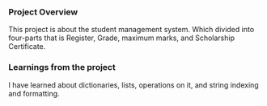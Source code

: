 ### Project Overview

 This project is about the student management system. Which divided into four-parts that is Register, Grade,  maximum marks, and Scholarship Certificate.


### Learnings from the project

 I have learned about dictionaries, lists, operations on it, and string indexing and formatting.


